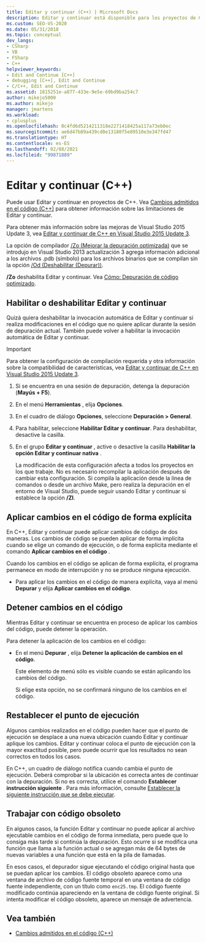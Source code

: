 ```yaml
---
title: Editar y continuar (C++) | Microsoft Docs
description: Editar y continuar está disponible para los proyectos de C++. Obtenga información sobre qué ediciones se admiten y cómo puede controlar si se aplican y cuándo.
ms.custom: SEO-VS-2020
ms.date: 05/31/2018
ms.topic: conceptual
dev_langs:
- CSharp
- VB
- FSharp
- C++
helpviewer_keywords:
- Edit and Continue [C++]
- debugging [C++], Edit and Continue
- C/C++, Edit and Continue
ms.assetid: 1815251e-a877-433e-9e5e-69bd9ba254c7
author: mikejo5000
ms.author: mikejo
manager: jmartens
ms.workload:
- cplusplus
ms.openlocfilehash: 0c4fd6d5214211318e2271418425a117a73eb0ec
ms.sourcegitcommit: ae6d47b09a439cd0e13180f5e89510e3e347fd47
ms.translationtype: HT
ms.contentlocale: es-ES
ms.lasthandoff: 02/08/2021
ms.locfileid: "99871889"
---
```

# <a name="edit-and-continue-c"></a>Editar y continuar (C++)
Puede usar Editar y continuar en proyectos de C++. Vea [Cambios admitidos en el código (C++)](../debugger/supported-code-changes-cpp.md) para obtener información sobre las limitaciones de Editar y continuar.

Para obtener más información sobre las mejoras de Visual Studio 2015 Update 3, vea [Editar y continuar de C++ en Visual Studio 2015 Update 3](https://devblogs.microsoft.com/cppblog/c-edit-and-continue-in-visual-studio-2015-update-3/).

 La opción de compilador [/Zo (Mejorar la depuración optimizada)](/cpp/build/reference/zo-enhance-optimized-debugging) que se introdujo en Visual Studio 2013 actualización 3 agrega información adicional a los archivos .pdb (símbolo) para los archivos binarios que se compilan sin la opción [/Od (Deshabilitar (Depurar))](/cpp/build/reference/od-disable-debug).

 **/Zo** deshabilita Editar y continuar. Vea [Cómo: Depuración de código optimizado](../debugger/how-to-debug-optimized-code.md).

## <a name="enable-or-disable-edit-and-continue"></a><a name="BKMK_Enable_or_disable_automatic_invocation_of_Edit_and_Continue"></a> Habilitar o deshabilitar Editar y continuar
 Quizá quiera deshabilitar la invocación automática de Editar y continuar si realiza modificaciones en el código que no quiere aplicar durante la sesión de depuración actual. También puede volver a habilitar la invocación automática de Editar y continuar.

> [!IMPORTANT]
> Para obtener la configuración de compilación requerida y otra información sobre la compatibilidad de características, vea [Editar y continuar de C++ en Visual Studio 2015 Update 3](https://devblogs.microsoft.com/cppblog/c-edit-and-continue-in-visual-studio-2015-update-3/).

1. Si se encuentra en una sesión de depuración, detenga la depuración (**Mayús + F5**).

2. En el menú **Herramientas** , elija **Opciones**.

3. En el cuadro de diálogo **Opciones**, seleccione **Depuración > General**.

4. Para habilitar, seleccione **Habilitar Editar y continuar**. Para deshabilitar, desactive la casilla.

5. En el grupo **Editar y continuar** , active o desactive la casilla **Habilitar la opción Editar y continuar nativa** .

   La modificación de esta configuración afecta a todos los proyectos en los que trabaje. No es necesario recompilar la aplicación después de cambiar esta configuración. Si compila la aplicación desde la línea de comandos o desde un archivo Make, pero realiza la depuración en el entorno de Visual Studio, puede seguir usando Editar y continuar si establece la opción **/ZI**.

## <a name="how-to-apply-code-changes-explicitly"></a><a name="BKMK_How_to_apply_code_changes_explicitly"></a> Aplicar cambios en el código de forma explícita
 En C++, Editar y continuar puede aplicar cambios de código de dos maneras. Los cambios de código se pueden aplicar de forma implícita cuando se elige un comando de ejecución, o de forma explícita mediante el comando **Aplicar cambios en el código** .

 Cuando los cambios en el código se aplican de forma explícita, el programa permanece en modo de interrupción y no se produce ninguna ejecución.

- Para aplicar los cambios en el código de manera explícita, vaya al menú **Depurar** y elija **Aplicar cambios en el código**.

## <a name="how-to-stop-code-changes"></a><a name="BKMK_How_to_stop_code_changes"></a> Detener cambios en el código
 Mientras Editar y continuar se encuentra en proceso de aplicar los cambios del código, puede detener la operación.

 Para detener la aplicación de los cambios en el código:

- En el menú **Depurar** , elija **Detener la aplicación de cambios en el código**.

  Este elemento de menú sólo es visible cuando se están aplicando los cambios del código.

  Si elige esta opción, no se confirmará ninguno de los cambios en el código.

## <a name="how-to-reset-the-point-of-execution"></a><a name="BKMK_How_to_reset_the_point_of_execution"></a> Restablecer el punto de ejecución
 Algunos cambios realizados en el código pueden hacer que el punto de ejecución se desplace a una nueva ubicación cuando Editar y continuar aplique los cambios. Editar y continuar coloca el punto de ejecución con la mayor exactitud posible, pero puede ocurrir que los resultados no sean correctos en todos los casos.

 En C++, un cuadro de diálogo notifica cuando cambia el punto de ejecución. Deberá comprobar si la ubicación es correcta antes de continuar con la depuración. Si no es correcta, utilice el comando **Establecer instrucción siguiente** . Para más información, consulte [Establecer la siguiente instrucción que se debe ejecutar](./navigating-through-code-with-the-debugger.md#BKMK_Set_the_next_statement_to_execute).

## <a name="how-to-work-with-stale-code"></a><a name="BKMK_How_to_work_with_stale_code"></a> Trabajar con código obsoleto
 En algunos casos, la función Editar y continuar no puede aplicar al archivo ejecutable cambios en el código de forma inmediata, pero puede que lo consiga más tarde si continúa la depuración. Esto ocurre si se modifica una función que llama a la función actual o se agregan más de 64 bytes de nuevas variables a una función que está en la pila de llamadas.

 En esos casos, el depurador sigue ejecutando el código original hasta que se puedan aplicar los cambios. El código obsoleto aparece como una ventana de archivo de código fuente temporal en una ventana de código fuente independiente, con un título como `enc25.tmp`. El código fuente modificado continúa apareciendo en la ventana de código fuente original. Si intenta modificar el código obsoleto, aparece un mensaje de advertencia.

## <a name="see-also"></a>Vea también
- [Cambios admitidos en el código (C++)](../debugger/supported-code-changes-cpp.md)